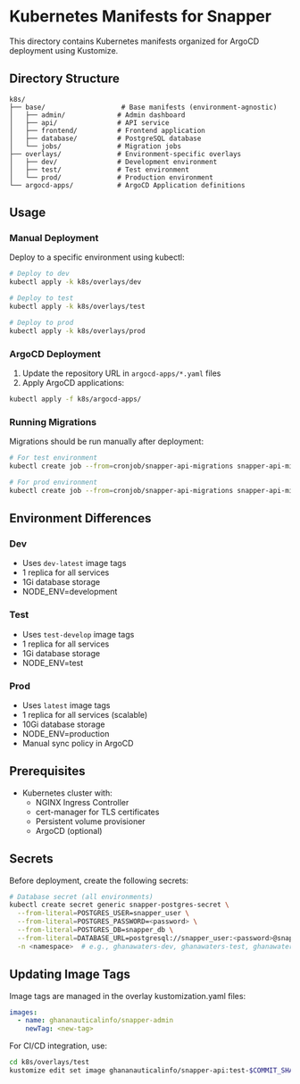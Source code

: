 # Kubernetes Manifests for Snapper

This directory contains Kubernetes manifests organized for ArgoCD deployment using Kustomize.

## Directory Structure

```
k8s/
├── base/                   # Base manifests (environment-agnostic)
│   ├── admin/             # Admin dashboard
│   ├── api/               # API service
│   ├── frontend/          # Frontend application
│   ├── database/          # PostgreSQL database
│   └── jobs/              # Migration jobs
├── overlays/              # Environment-specific overlays
│   ├── dev/               # Development environment
│   ├── test/              # Test environment
│   └── prod/              # Production environment
└── argocd-apps/           # ArgoCD Application definitions
```

## Usage

### Manual Deployment

Deploy to a specific environment using kubectl:

```bash
# Deploy to dev
kubectl apply -k k8s/overlays/dev

# Deploy to test
kubectl apply -k k8s/overlays/test

# Deploy to prod
kubectl apply -k k8s/overlays/prod
```

### ArgoCD Deployment

1. Update the repository URL in `argocd-apps/*.yaml` files
2. Apply ArgoCD applications:

```bash
kubectl apply -f k8s/argocd-apps/
```

### Running Migrations

Migrations should be run manually after deployment:

```bash
# For test environment
kubectl create job --from=cronjob/snapper-api-migrations snapper-api-migrations-$(date +%s) -n ghanawaters-test

# For prod environment
kubectl create job --from=cronjob/snapper-api-migrations snapper-api-migrations-$(date +%s) -n ghanawaters-prod
```

## Environment Differences

### Dev
- Uses `dev-latest` image tags
- 1 replica for all services
- 1Gi database storage
- NODE_ENV=development

### Test
- Uses `test-develop` image tags
- 1 replica for all services
- 1Gi database storage
- NODE_ENV=test

### Prod
- Uses `latest` image tags
- 1 replica for all services (scalable)
- 10Gi database storage
- NODE_ENV=production
- Manual sync policy in ArgoCD

## Prerequisites

- Kubernetes cluster with:
  - NGINX Ingress Controller
  - cert-manager for TLS certificates
  - Persistent volume provisioner
  - ArgoCD (optional)

## Secrets

Before deployment, create the following secrets:

```bash
# Database secret (all environments)
kubectl create secret generic snapper-postgres-secret \
  --from-literal=POSTGRES_USER=snapper_user \
  --from-literal=POSTGRES_PASSWORD=<password> \
  --from-literal=POSTGRES_DB=snapper_db \
  --from-literal=DATABASE_URL=postgresql://snapper_user:<password>@snapper-postgres-service:5432/snapper_db \
  -n <namespace>  # e.g., ghanawaters-dev, ghanawaters-test, ghanawaters-prod
```

## Updating Image Tags

Image tags are managed in the overlay kustomization.yaml files:

```yaml
images:
  - name: ghananauticalinfo/snapper-admin
    newTag: <new-tag>
```

For CI/CD integration, use:

```bash
cd k8s/overlays/test
kustomize edit set image ghananauticalinfo/snapper-api:test-$COMMIT_SHA
```